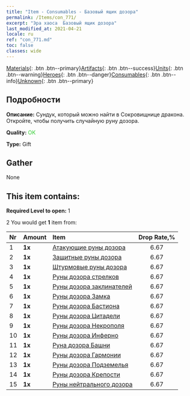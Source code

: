 ```yaml
---
title: "Item - Consumables - Базовый ящик дозора"
permalink: /Items/con_771/
excerpt: "Эра хаоса  Базовый ящик дозора"
last_modified_at: 2021-04-21
locale: ru
ref: "con_771.md"
toc: false
classes: wide
---
```

 [Materials](/ru/Items/){: .btn .btn--primary}[Artifacts](/ru/Items/Artifacts/){: .btn .btn--success}[Units](/ru/Items/Units/){: .btn .btn--warning}[Heroes](/ru/Items/Heroes/){: .btn .btn--danger}[Consumables](/ru/Items/Consumables/){: .btn .btn--info}[Unknown](/ru/Items/Unknown/){: .btn .btn--primary}

## Подробности
 **Описание:** Сундук, который можно найти в Сокровищнице дракона. Откройте, чтобы получить случайную руну дозора.

 **Quality:** <span style="color: #32CD32">OK</span>

 **Type:** Gift

## Gather

  None

## This item contains:

 **Required Level to open:** 1

 2 You would get **1** item  from:

  | Nr | Amount |     Item    | Drop Rate,% |
  |:---|:-------|:------------|:---------:|
  | 1 |  **1x** | [Атакующие руны дозора](/ru/Items/con_734/) | 6.67 | 
  | 2 |  **1x** | [Защитные руны дозора](/ru/Items/con_739/) | 6.67 | 
  | 3 |  **1x** | [Штурмовые руны дозора](/ru/Items/con_741/) | 6.67 | 
  | 4 |  **1x** | [Руны дозора стрелков](/ru/Items/con_742/) | 6.67 | 
  | 5 |  **1x** | [Руны дозора заклинателей](/ru/Items/con_746/) | 6.67 | 
  | 6 |  **1x** | [Руны дозора Замка](/ru/Items/con_752/) | 6.67 | 
  | 7 |  **1x** | [Руны дозора Бастиона](/ru/Items/con_753/) | 6.67 | 
  | 8 |  **1x** | [Руны дозора Цитадели](/ru/Items/con_754/) | 6.67 | 
  | 9 |  **1x** | [Руны дозора Некрополя](/ru/Items/con_755/) | 6.67 | 
  | 10 |  **1x** | [Руны дозора Инферно](/ru/Items/con_777/) | 6.67 | 
  | 11 |  **1x** | [Руна дозора Башни](/ru/Items/con_785/) | 6.67 | 
  | 12 |  **1x** | [Руны дозора Гармонии](/ru/Items/con_791/) | 6.67 | 
  | 13 |  **1x** | [Руны дозора Подземелья](/ru/Items/con_792/) | 6.67 | 
  | 14 |  **1x** | [Руны дозора Крепости](/ru/Items/con_818/) | 6.67 | 
  | 15 |  **1x** | [Руны нейтрального дозора](/ru/Items/con_869/) | 6.67 | 

